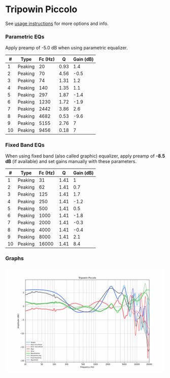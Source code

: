 # Tripowin Piccolo
See [usage instructions](https://github.com/jaakkopasanen/AutoEq#usage) for more options and info.

### Parametric EQs
Apply preamp of -5.0 dB when using parametric equalizer.

|   # | Type    |   Fc (Hz) |    Q |   Gain (dB) |
|-----|---------|-----------|------|-------------|
|   1 | Peaking |        20 | 0.93 |         1.4 |
|   2 | Peaking |        70 | 4.56 |        -0.5 |
|   3 | Peaking |        74 | 1.31 |         1.2 |
|   4 | Peaking |       140 | 1.35 |         1.1 |
|   5 | Peaking |       297 | 1.87 |        -1.4 |
|   6 | Peaking |      1230 | 1.72 |        -1.9 |
|   7 | Peaking |      2442 | 3.86 |         2.6 |
|   8 | Peaking |      4682 | 0.53 |        -9.6 |
|   9 | Peaking |      5155 | 2.76 |         7   |
|  10 | Peaking |      9456 | 0.18 |         7   |

### Fixed Band EQs
When using fixed band (also called graphic) equalizer, apply preamp of **-8.5 dB** (if available) and set gains manually with these parameters.

|   # | Type    |   Fc (Hz) |    Q |   Gain (dB) |
|-----|---------|-----------|------|-------------|
|   1 | Peaking |        31 | 1.41 |         1   |
|   2 | Peaking |        62 | 1.41 |         0.7 |
|   3 | Peaking |       125 | 1.41 |         1.7 |
|   4 | Peaking |       250 | 1.41 |        -1.2 |
|   5 | Peaking |       500 | 1.41 |         0.5 |
|   6 | Peaking |      1000 | 1.41 |        -1.8 |
|   7 | Peaking |      2000 | 1.41 |        -0.3 |
|   8 | Peaking |      4000 | 1.41 |        -0.4 |
|   9 | Peaking |      8000 | 1.41 |         2.1 |
|  10 | Peaking |     16000 | 1.41 |         8.4 |

### Graphs
![](./Tripowin%20Piccolo.png)
